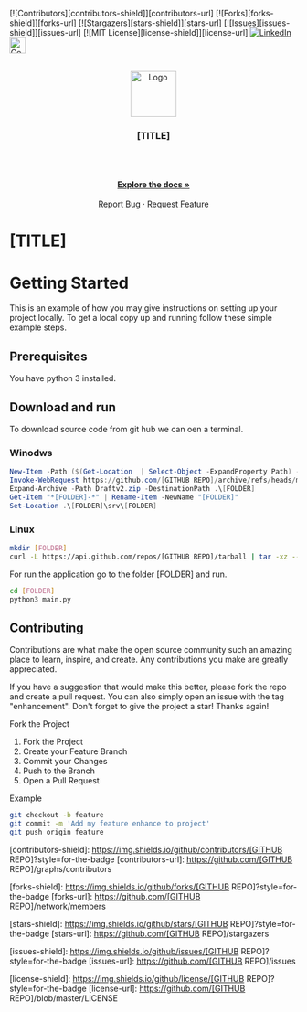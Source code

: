 [![Contributors][contributors-shield]][contributors-url]
[![Forks][forks-shield]][forks-url]
[![Stargazers][stars-shield]][stars-url]
[![Issues][issues-shield]][issues-url]
[![MIT License][license-shield]][license-url]
[![LinkedIn][linkedin-shield]][linkedin-url]
<a href='https://coveralls.io/github/[GITHUB REPO]'>
<img src='https://coveralls.io/repos/github/[GITHUB REPO]/badge.svg' alt='Coverage Status' height="28"/>
</a>
<!-- REPLACE -->
<!-- [TITLE] -->
<!-- [FOLDER] -->
<!-- [GITHUB REPO] -->

<!-- PROJECT LOGO -->
<br />
<div align="center">
    <a href="https://github.com/[GITHUB REPO]">
        <img src="https://github.com/[GITHUB REPO]/blob/main/images/logo.png" alt="Logo" width="80" height="80">
    </a>
    <h3 align="center">[TITLE]</h3>
    <p align="center">
    <!-- PROJECT DESCRIPTION -->
    <br />
    <br />
    <!-- PROJECT SCREENSHOTS -->
    <!--
    <a href="https://github.com/[GITHUB REPO]/blob/main/images/screenshot01.png">
        <img src="images/screenshot01.png" alt="screenshot" width="120" height="120">
    </a>
    -->
    <br />
    <a href="https://github.com/[GITHUB REPO]"><strong>Explore the docs »</strong></a>
    <br />
    <br />
    <a href="https://github.com/[GITHUB REPO]/issues/new?labels=bug&template=bug-report---.md">Report Bug</a>
    ·
    <a href="https://github.com/[GITHUB REPO]/issues/new?labels=enhancement&template=feature-request---.md">Request Feature</a>

  </p>
</div>

# [TITLE]

<!-- PROJECT DESCRIPTION -->

# Getting Started

This is an example of how you may give instructions on setting up your project locally. To get a local copy up and
running follow these simple example steps.

## Prerequisites

You have python 3 installed.

## Download and run

To download source code from git hub we can oen a terminal.

### Winodws

```powershell
New-Item -Path ($(Get-Location  | Select-Object -ExpandProperty Path) -Name "[FOLDER]" -ItemType "directory"
Invoke-WebRequest https://github.com/[GITHUB REPO]/archive/refs/heads/main.zip -OutFile [FOLDER].zip
Expand-Archive -Path Draftv2.zip -DestinationPath .\[FOLDER]
Get-Item "*[FOLDER]-*" | Rename-Item -NewName "[FOLDER]"
Set-Location .\[FOLDER]\srv\[FOLDER]
```

### Linux

```bash
mkdir [FOLDER]
curl -L https://api.github.com/repos/[GITHUB REPO]/tarball | tar -xz --strip-components=3 -C [FOLDER]
```

For run the application go to the folder [FOLDER] and run.

```bash
cd [FOLDER]
python3 main.py
```

## Contributing

Contributions are what make the open source community such an amazing place to learn, inspire, and create. Any
contributions you make are greatly appreciated.

If you have a suggestion that would make this better, please fork the repo and create a pull request. You can also
simply open an issue with the tag "enhancement". Don't forget to give the project a star! Thanks again!

Fork the Project

<ol>
    <li>Fork the Project</li>
    <li>Create your Feature Branch</li>
    <li>Commit your Changes</li>
    <li>Push to the Branch</li>
    <li>Open a Pull Request</li>
</ol>

Example

```bash
git checkout -b feature
git commit -m 'Add my feature enhance to project'
git push origin feature
```

<!-- MARKDOWN LINKS & IMAGES -->
<!-- https://www.markdownguide.org/basic-syntax/#reference-style-links -->

[contributors-shield]: https://img.shields.io/github/contributors/[GITHUB REPO]?style=for-the-badge
[contributors-url]: https://github.com/[GITHUB REPO]/graphs/contributors

[forks-shield]: https://img.shields.io/github/forks/[GITHUB REPO]?style=for-the-badge
[forks-url]: https://github.com/[GITHUB REPO]/network/members

[stars-shield]: https://img.shields.io/github/stars/[GITHUB REPO]?style=for-the-badge
[stars-url]: https://github.com/[GITHUB REPO]/stargazers

[issues-shield]: https://img.shields.io/github/issues/[GITHUB REPO]?style=for-the-badge
[issues-url]: https://github.com/[GITHUB REPO]/issues

[license-shield]: https://img.shields.io/github/license/[GITHUB REPO]?style=for-the-badge
[license-url]: https://github.com/[GITHUB REPO]/blob/master/LICENSE

[linkedin-shield]: https://img.shields.io/badge/-LinkedIn-black.svg?style=for-the-badge&logo=linkedin&colorB=555
[linkedin-url]: https://www.linkedin.com/in/jens-tirsvad-nielsen-13b795b9/
